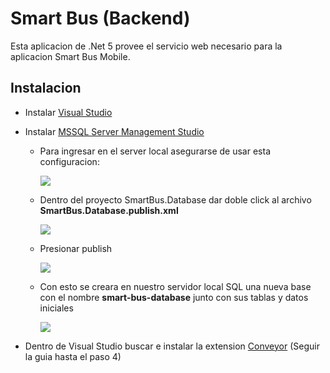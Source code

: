 
# Smart Bus (Backend)

Esta aplicacion de .Net 5 provee el servicio web necesario para la aplicacion
Smart Bus Mobile.


## Instalacion

- Instalar [Visual Studio](https://visualstudio.microsoft.com/es/vs/community/)

- Instalar [MSSQL Server Management Studio](https://aka.ms/ssmsfullsetup)
  
  - Para ingresar en el server local asegurarse de usar esta configuracion:
    
    ![](https://i.imgur.com/QipwaIM.png)

  - Dentro del proyecto SmartBus.Database dar doble click al archivo **SmartBus.Database.publish.xml**
    
    ![](https://i.imgur.com/5srA1TF.png)

  - Presionar publish

    ![](https://i.imgur.com/BY3KEH0.png)

  - Con esto se creara en nuestro servidor local SQL una nueva base con el nombre **smart-bus-database** junto con sus tablas y datos iniciales
    
    ![](https://i.imgur.com/nPUOkvj.png)

- Dentro de Visual Studio buscar e instalar la extension [Conveyor](https://conveyor.cloud/Home/How_To_Install)
  (Seguir la guia hasta el paso 4)
  
